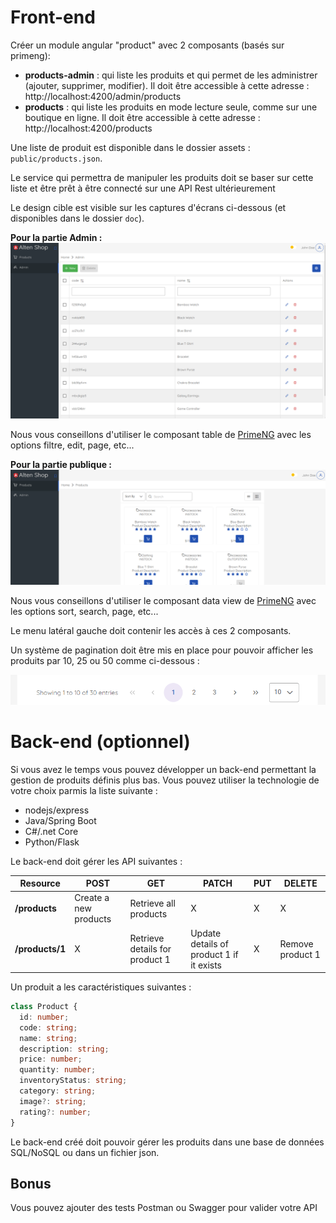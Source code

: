# Front-end

Créer un module angular "product" avec 2 composants (basés sur primeng):

- **products-admin** : qui liste les produits et qui permet de les administrer (ajouter, supprimer, modifier).
  Il doit être accessible à cette adresse : http://localhost:4200/admin/products
- **products** : qui liste les produits en mode lecture seule, comme sur une boutique en ligne.
  Il doit être accessible à cette adresse : http://localhost:4200/products

Une liste de produit est disponible dans le dossier assets : `public/products.json`.

Le service qui permettra de manipuler les produits doit se baser sur cette liste et être prêt à être connecté sur une API Rest ultérieurement

Le design cible est visible sur les captures d'écrans ci-dessous (et disponibles dans le dossier `doc`).

**Pour la partie Admin :**
![admin](doc/products-admin.png)

Nous vous conseillons d'utiliser le composant table de [PrimeNG](https://primeng.org/table#filter) avec les options filtre, edit, page, etc...

**Pour la partie publique :**
![public](doc/products.png)

Nous vous conseillons d'utiliser le composant data view de [PrimeNG](https://primeng.org/dataview) avec les options sort, search, page, etc...

Le menu latéral gauche doit contenir les accès à ces 2 composants.

Un système de pagination doit être mis en place pour pouvoir afficher les produits par 10, 25 ou 50 comme ci-dessous :

![pagination](doc/pagination.png)

# Back-end (optionnel)

Si vous avez le temps vous pouvez développer un back-end permettant la gestion de produits définis plus bas.
Vous pouvez utiliser la technologie de votre choix parmis la liste suivante :

- nodejs/express
- Java/Spring Boot
- C#/.net Core
- Python/Flask

Le back-end doit gérer les API suivantes :

| Resource        | POST                  | GET                            | PATCH                                    | PUT | DELETE           |
| --------------- | --------------------- | ------------------------------ | ---------------------------------------- | --- | ---------------- |
| **/products**   | Create a new products | Retrieve all products          | X                                        | X   | X                |
| **/products/1** | X                     | Retrieve details for product 1 | Update details of product 1 if it exists | X   | Remove product 1 |

Un produit a les caractéristiques suivantes :

```typescript
class Product {
  id: number;
  code: string;
  name: string;
  description: string;
  price: number;
  quantity: number;
  inventoryStatus: string;
  category: string;
  image?: string;
  rating?: number;
}
```

Le back-end créé doit pouvoir gérer les produits dans une base de données SQL/NoSQL ou dans un fichier json.

## Bonus

Vous pouvez ajouter des tests Postman ou Swagger pour valider votre API
